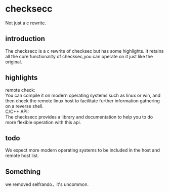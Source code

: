 # checksecc
Not just a c rewrite.
## introduction
The checksecc is a c rewrite of checksec but has some highlights. It retains all the core functionality of checksec,you can operate on it just like the original.
## highlights
remote check:<br>
You can compile it on modern operating systems such as linux or win, and then check the remote linux host to facilitate further information gathering on a reverse shell.<br>
C/C++ API:<br>
The checksecc provides a library and documentation to help you to do more flexible operation with this api.
## todo
We expect more modern operating systems to be included in the host and remote host list.
## Something
we removed selfrando，it's uncommon.
